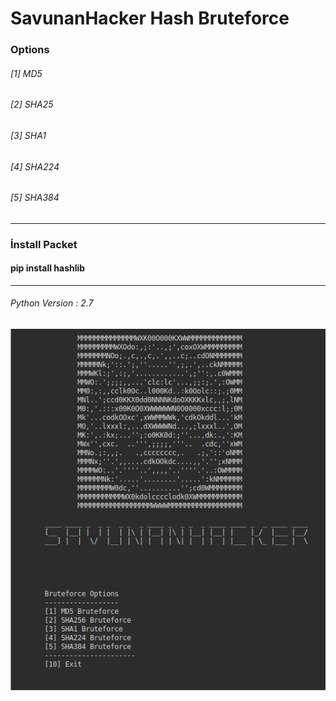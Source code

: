 # SavunanHacker Hash Bruteforce

### Options

###### [1] MD5 

###### [2] SHA25

###### [3] SHA1

###### [4] SHA224

###### [5] SHA384
-----------------
### İnstall Packet

#### pip install hashlib
----
###### Python Version : 2.7
![alt text](image.png)
